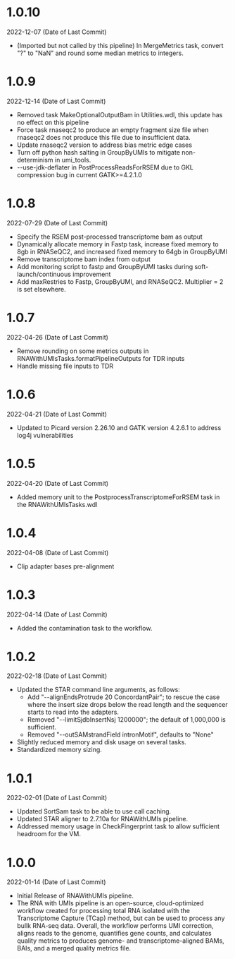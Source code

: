 # 1.0.10
2022-12-07 (Date of Last Commit)

* (Imported but not called by this pipeline) In MergeMetrics task, convert \"?\" to \"NaN\" and round some median metrics to integers.


# 1.0.9
2022-12-14 (Date of Last Commit)

* Removed task MakeOptionalOutputBam in Utilities.wdl, this update has no effect on this pipeline
* Force task rnaseqc2 to produce an empty fragment size file when rnaseqc2 does not produce this file due to insufficient data.
* Update rnaseqc2 version to address bias metric edge cases
* Turn off python hash salting in GroupByUMIs to mitigate non-determinism in umi_tools.
* --use-jdk-deflater in PostProcessReadsForRSEM due to GKL compression bug in current GATK>=4.2.1.0

# 1.0.8
2022-07-29 (Date of Last Commit)

* Specify the RSEM post-processed transcriptome bam as output
* Dynamically allocate memory in Fastp task, increase fixed memory to 8gb in RNASeQC2, and increased fixed memory to 64gb in GroupByUMI
* Remove transcriptome bam index from output
* Add monitoring script to fastp and GroupByUMI tasks during soft-launch/continuous improvement
* Add maxRestries to Fastp, GroupByUMI, and RNASeQC2. Multiplier = 2 is set elsewhere.


# 1.0.7
2022-04-26 (Date of Last Commit)

* Remove rounding on some metrics outputs in RNAWithUMIsTasks.formatPipelineOutputs for TDR inputs
* Handle missing file inputs to TDR

# 1.0.6
2022-04-21 (Date of Last Commit)

* Updated to Picard version 2.26.10 and GATK version 4.2.6.1 to address log4j vulnerabilities

# 1.0.5
2022-04-20 (Date of Last Commit)

* Added memory unit to the PostprocessTranscriptomeForRSEM task in the RNAWithUMIsTasks.wdl

# 1.0.4
2022-04-08 (Date of Last Commit)

* Clip adapter bases pre-alignment

# 1.0.3
2022-04-14 (Date of Last Commit)

* Added the contamination task to the workflow.

# 1.0.2
2022-02-18 (Date of Last Commit)

* Updated the STAR command line arguments, as follows:
    * Add \"--alignEndsProtrude 20 ConcordantPair\"; to rescue the case where the insert size drops below the read length and the sequencer starts to read into the adapters.
    * Removed \"--limitSjdbInsertNsj 1200000\"; the default of 1,000,000 is sufficient.
    * Removed \"--outSAMstrandField intronMotif\", defaults to \"None\"
* Slightly reduced memory and disk usage on several tasks.
* Standardized memory sizing.

# 1.0.1
2022-02-01 (Date of Last Commit)

* Updated SortSam task to be able to use call caching.
* Updated STAR aligner to 2.7.10a for RNAWithUMIs pipeline.
* Addressed memory usage in CheckFingerprint task to allow sufficient headroom for the VM.

# 1.0.0
2022-01-14 (Date of Last Commit)

* Initial Release of RNAWithUMIs pipeline.
* The RNA with UMIs pipeline is an open-source, cloud-optimized workflow created for processing total RNA isolated with the Transcriptome Capture (TCap) method, but can be used to process any bullk RNA-seq data. Overall, the workflow performs UMI correction, aligns reads to the genome, quantifies gene counts, and calculates quality metrics to produces genome- and transcriptome-aligned BAMs, BAIs, and a merged quality metrics file.

